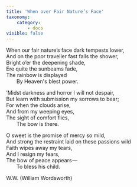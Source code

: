 ```yaml
---
title: 'When over Fair Nature’s Face'
taxonomy:
    category:
        - docs
visible: false
---
```


When our fair nature’s face dark tempests lower,  
And on the poor traveller fast falls the shower,  
Bright o’er the deepening shade,  
Ere quite the sunbeams fade,  
The rainbow is displayed  
&emsp;&emsp;By Heaven's blest power.

’Midst darkness and horror I will not despair,  
But learn with submission my sorrows to bear;  
For when the clouds arise,  
And from my weeping eyes,  
The sight of comfort flies,  
&emsp;&emsp;The bow is there.

O sweet is the promise of mercy so mild,  
And strong the restraint laid on these passions wild  
Faith wipes away my tears,  
And I resign my fears,  
The bow of peace appears —   
&emsp;&emsp;To bless his child.
	
W.W. <span class="pencil">(William Wordsworth)</span>